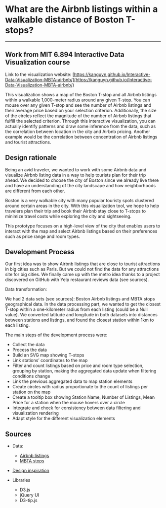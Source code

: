 # What are the Airbnb listings within a walkable distance of Boston T-stops?
----------
Work from MIT 6.894 Interactive Data Visualization course
----------
Link to the visualization website:
[https://kanguyn.github.io/Interactive-Data-Visualization-MBTA-airbnb/](https://kanguyn.github.io/Interactive-Data-Visualization-MBTA-airbnb/)

This visualization shows a map of the Boston T-stop and all Airbnb listings within a walkable 1,000-meter radius around any given T-stop. You can mouse over any given T-stop and see the number of Airbnb listings and their average price based on your selection criterion. Additionally, the size of the circles reflect the magnitude of the number of Airbnb listings that fulfill the selected criterion. Through this interactive visualization, you can actually identify patterns and draw some inference from the data, such as the correlation between location in the city and Airbnb pricing. Another example would be the correlation between concentration of Airbnb listings and tourist attractions.

## Design rationale

Being an avid traveler, we wanted to work with some Airbnb data and visualize Airbnb listing data in a way to help tourists plan for their trip ahead. We decided to choose the city of Boston since we already live there and have an understanding of the city landscape and how neighborhoods are different from each other.

Boston is a very walkable city with many popular touristy spots clustered around certain areas in the city. With this visualization tool, we hope to help travelers plan their trip and book their Airbnb stay close to T-stops to minimize travel costs while exploring the city and sightseeing.

This prototype focuses on a high-level view of the city that enables users to interact with the map and select Airbnb listings based on their preferences such as price range and room types.


## Development Process

Our first idea was to show Airbnb listings that are close to tourist attractions in big cities such as Paris. But we could not find the data for any attractions site for big cities. We finally came up with the metro idea thanks to a project discovered on GitHub with Yelp restaurant reviews data (see sources).

Data transformation:

We had 2 data sets (see sources): Boston Airbnb listings and MBTA stops geographical data. In the data processing part, we wanted to get the closest T-stop within a one-kilometer radius from each listing (could be a Null value). We converted latitude and longitude in both datasets into distances between stations and listings, and found the closest station within 1km to each listing.

The main steps of the development process were:

* Collect the data
* Process the data
* Build an SVG map showing T-stops
* Link stations’ coordinates to the map
* Filter and count listings based on price and room type selection, grouping by station, making the aggregated data update when filtering conditions change
* Link the previous aggregated data to map station elements
* Create circles with radius proportionate to the count of listings per station on the map
* Create a tooltip box showing Station Name, Number of Listings, Mean Price for a station when the mouse hovers over a circle
* Integrate and check for consistency between data filtering and visualization rendering
* Adapt style for the different visualization elements

## Sources

* Data:

    - [Airbnb listings](http://insideairbnb.com/get-the-data.html)
    - [MBTA stops](https://github.com/sbemagx/CS171-Metro-Boston-Food-Exploration/blob/master/data/mbta_metadata.json)

* [Design inspiration](http://sbemagx.github.io/CS171-Metro-Boston-Food-Exploration/code/)

* Libraries
    
    - D3.js
    - jQuery UI
    - D3-tip.js
    
    
